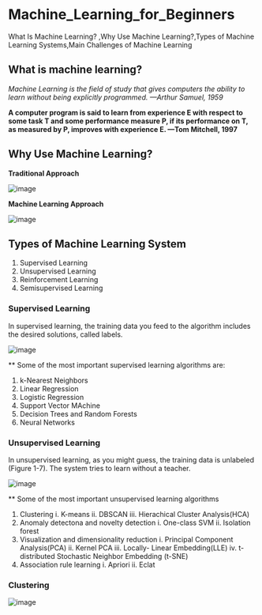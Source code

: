 # Machine_Learning_for_Beginners
What Is Machine Learning? ,Why Use Machine Learning?,Types of Machine Learning Systems,Main Challenges of Machine Learning

## What is machine learning?
*Machine Learning is the field of study that gives computers the ability to learn
without being explicitly programmed.
—Arthur Samuel, 1959*

**A computer program is said to learn from experience E with respect to some task T
and some performance measure P, if its performance on T, as measured by P, improves
with experience E.
—Tom Mitchell, 1997**

## Why Use Machine Learning?
**Traditional Approach**

![image](https://user-images.githubusercontent.com/67550382/169876000-0852c3ed-92ec-4345-be47-c096437aa615.png)


**Machine Learning Approach**


![image](https://user-images.githubusercontent.com/67550382/169876226-a3f27ddc-fb28-474d-825b-a4a7bfa4cd6c.png)


## Types of Machine Learning System
1. Supervised Learning
2. Unsupervised Learning
3. Reinforcement Learning
4. Semisupervised Learning

### Supervised Learning
In supervised learning, the training data you feed to the algorithm includes the desired
solutions, called labels.

![image](https://user-images.githubusercontent.com/67550382/169876646-a64a2239-8a9b-45b1-9356-890f4dce7b37.png)

** Some of the most important supervised learning algorithms are:
1. k-Nearest Neighbors
2. Linear Regression
3. Logistic Regression
4. Support Vector MAchine
5. Decision Trees and Random Forests
6. Neural Networks


### Unsupervised Learning
In unsupervised learning, as you might guess, the training data is unlabeled
(Figure 1-7). The system tries to learn without a teacher.

![image](https://user-images.githubusercontent.com/67550382/169877590-d38d7931-c482-4aee-ba02-103d6b3e7ede.png)

** Some of the most important unsupervised learning algorithms
1. Clustering
    i. K-means
    ii. DBSCAN
    iii. Hierachical Cluster Analysis(HCA)
2. Anomaly detectona and novelty detection
    i. One-class SVM
    ii. Isolation forest
3. Visualization and dimensionality reduction
    i. Principal Component Analysis(PCA)
    ii. Kernel PCA
    iii. Locally- Linear Embedding(LLE)
    iv. t-distributed Stochastic Neighbor Embedding (t-SNE)
4. Association rule learning
    i. Apriori
    ii. Eclat
    
    
### Clustering 
![image](https://user-images.githubusercontent.com/67550382/169878580-ab2035ec-f18b-42d1-9ce1-70f92e763962.png)
